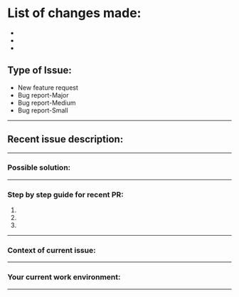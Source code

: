 # List of changes made:

-
-
- 

## Type of Issue:

- New feature request
- Bug report-Major
- Bug report-Medium
- Bug report-Small

---

## Recent issue description:

---

### Possible solution:

---

### Step by step guide for recent PR:

1.
2.
3.

---

### Context of current issue:

---

### Your current work environment:

---
